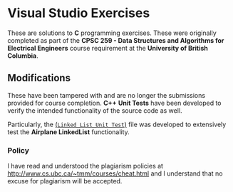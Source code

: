 # Visual Studio Exercises

These are solutions to **C** programming exercises. These were originally completed as part of the <b>CPSC 259 - Data Structures and Algorithms for Electrical Engineers</b> course requirement at the <b>University of British Columbia</b>.

## Modifications

These have been tampered with and are no longer the submissions provided for course completion. **C++** <b>Unit Tests</b> have been developed to verify the intended functionality of the source code as well.

Particularly, the [(`Linked List Unit Test`)](LinkedLists/CPSC259_Lab3_UnitTests/unittest.cpp) file was developed to extensively test the <b>Airplane LinkedList</b> functionality.

### Policy

I have read and understood the plagiarism policies at http://www.cs.ubc.ca/~tmm/courses/cheat.html and I understand that no excuse for plagiarism will be accepted.